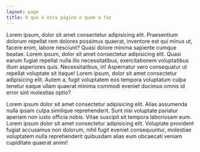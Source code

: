 ```yaml
---
layout: page
title: O que é esta página e quem a faz
---
```


Lorem ipsum, dolor sit amet consectetur adipisicing elit. Praesentium dolorum repellat rem dolores possimus quaerat, inventore est qui minus ut, facere enim, labore nesciunt? Quasi dolore minima sapiente cumque beatae.
Lorem ipsum, dolor sit amet consectetur adipisicing elit. Quasi earum fugiat repellat nulla illo necessitatibus, exercitationem voluptatibus illum asperiores quis. Necessitatibus, in! Aspernatur vero consequatur ut repellat voluptate sit itaque!
Lorem ipsum, dolor sit amet consectetur adipisicing elit. Autem a, fugit voluptatem eos tempora voluptatum culpa tenetur eaque ullam quaerat minima commodi eveniet ducimus omnis id error sint molestias optio?

Lorem ipsum dolor sit amet consectetur adipisicing elit. Alias assumenda nulla ipsam culpa similique reprehenderit. Sunt nisi voluptate pariatur aperiam non iusto officia nobis. Vitae suscipit sit tempora laboriosam eum.
Lorem ipsum dolor sit amet consectetur adipisicing elit. Voluptate provident fugiat accusamus non dolorum, nihil fugit eveniet consequuntur, molestiae voluptatem nulla reprehenderit quibusdam alias eum obcaecati veniam cupiditate quaerat animi!